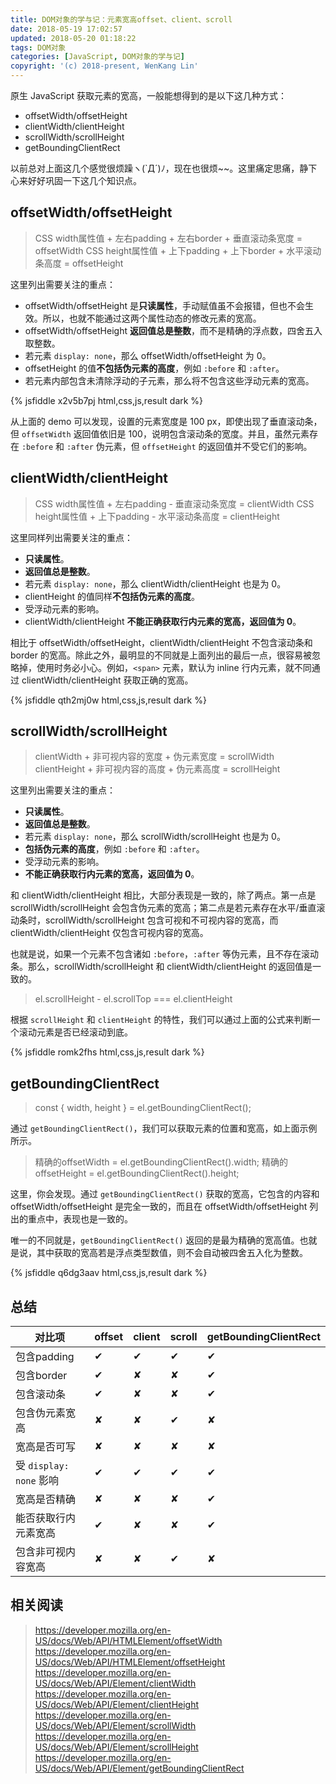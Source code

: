```yaml
---
title: DOM对象的学与记：元素宽高offset、client、scroll
date: 2018-05-19 17:02:57
updated: 2018-05-20 01:18:22
tags: DOM对象
categories: [JavaScript, DOM对象的学与记]
copyright: '(c) 2018-present, WenKang Lin'
---
```


原生 JavaScript 获取元素的宽高，一般能想得到的是以下这几种方式：

* offsetWidth/offsetHeight
* clientWidth/clientHeight
* scrollWidth/scrollHeight
* getBoundingClientRect

以前总对上面这几个感觉很烦躁ヽ(`Д´)ﾉ，现在也很烦~~。这里痛定思痛，静下心来好好巩固一下这几个知识点。

<!-- more -->

## offsetWidth/offsetHeight

> CSS width属性值 + 左右padding + 左右border + 垂直滚动条宽度 = offsetWidth
> CSS height属性值 + 上下padding + 上下border + 水平滚动条高度 = offsetHeight

这里列出需要关注的重点：

* offsetWidth/offsetHeight 是**只读属性**，手动赋值虽不会报错，但也不会生效。所以，也就不能通过这两个属性动态的修改元素的宽高。
* offsetWidth/offsetHeight **返回值总是整数**，而不是精确的浮点数，四舍五入取整数。
* 若元素 `display: none`，那么 offsetWidth/offsetHeight 为 0。
* offsetHeight 的值**不包括伪元素的高度**，例如 `:before` 和 `:after`。
* 若元素内部包含未清除浮动的子元素，那么将不包含这些浮动元素的宽高。

{% jsfiddle x2v5b7pj html,css,js,result dark %}

从上面的 demo 可以发现，设置的元素宽度是 100 px，即使出现了垂直滚动条，但 `offsetWidth` 返回值依旧是 100，说明包含滚动条的宽度。并且，虽然元素存在 `:before` 和 `:after` 伪元素，但 `offsetHeight` 的返回值并不受它们的影响。

## clientWidth/clientHeight

> CSS width属性值 + 左右padding - 垂直滚动条宽度 = clientWidth
> CSS height属性值 + 上下padding - 水平滚动条高度 = clientHeight

这里同样列出需要关注的重点：

* **只读属性**。
* **返回值总是整数**。
* 若元素 `display: none`，那么 clientWidth/clientHeight 也是为 0。
* clientHeight 的值同样**不包括伪元素的高度**。
* 受浮动元素的影响。
* clientWidth/clientHeight **不能正确获取行内元素的宽高，返回值为 0**。

相比于 offsetWidth/offsetHeight，clientWidth/clientHeight 不包含滚动条和 border 的宽高。除此之外，最明显的不同就是上面列出的最后一点，很容易被忽略掉，使用时务必小心。例如，`<span>` 元素，默认为 inline 行内元素，就不同通过 clientWidth/clientHeight 获取正确的宽高。

{% jsfiddle qth2mj0w html,css,js,result dark %}

## scrollWidth/scrollHeight

> clientWidth + 非可视内容的宽度 + 伪元素宽度 = scrollWidth
> clientHeight + 非可视内容的高度 + 伪元素高度 = scrollHeight

这里列出需要关注的重点：

* **只读属性**。
* **返回值总是整数**。
* 若元素 `display: none`，那么 scrollWidth/scrollHeight 也是为 0。
* **包括伪元素的高度**，例如 `:before` 和 `:after`。
* 受浮动元素的影响。
* **不能正确获取行内元素的宽高，返回值为 0**。

和 clientWidth/clientHeight 相比，大部分表现是一致的，除了两点。第一点是 scrollWidth/scrollHeight 会包含伪元素的宽高；第二点是若元素存在水平/垂直滚动条时，scrollWidth/scrollHeight 包含可视和不可视内容的宽高，而 clientWidth/clientHeight 仅包含可视内容的宽高。

也就是说，如果一个元素不包含诸如 `:before`，`:after` 等伪元素，且不存在滚动条。那么，scrollWidth/scrollHeight 和 clientWidth/clientHeight 的返回值是一致的。

> el.scrollHeight - el.scrollTop === el.clientHeight

根据 `scrollHeight` 和 `clientHeight` 的特性，我们可以通过上面的公式来判断一个滚动元素是否已经滚动到底。

{% jsfiddle romk2fhs html,css,js,result dark %}

## getBoundingClientRect

> const { width, height } = el.getBoundingClientRect();

通过 `getBoundingClientRect()`，我们可以获取元素的位置和宽高，如上面示例所示。

> 精确的offsetWidth = el.getBoundingClientRect().width;
> 精确的offsetHeight = el.getBoundingClientRect().height;

这里，你会发现。通过 `getBoundingClientRect()` 获取的宽高，它包含的内容和 offsetWidth/offsetHeight 是完全一致的，而且在 offsetWidth/offsetHeight 列出的重点中，表现也是一致的。

唯一的不同就是，`getBoundingClientRect()` 返回的是最为精确的宽高值。也就是说，其中获取的宽高若是浮点类型数值，则不会自动被四舍五入化为整数。

{% jsfiddle q6dg3aav html,css,js,result dark %}

## 总结

| 对比项                  | offset | client | scroll | getBoundingClientRect |
| ----------------------- | ------ | ------ | ------ | --------------------- |
| 包含padding             | ✔      | ✔      | ✔      | ✔                     |
| 包含border              | ✔      | ✘      | ✘      | ✔                     |
| 包含滚动条              | ✔      | ✘      | ✘      | ✔                     |
| 包含伪元素宽高          | ✘      | ✘      | ✔      | ✘                     |
| 宽高是否可写            | ✘      | ✘      | ✘      | ✘                     |
| 受 `display: none` 影响 | ✔      | ✔      | ✔      | ✔                     |
| 宽高是否精确            | ✘      | ✘      | ✘      | ✔                     |
| 能否获取行内元素宽高    | ✔      | ✘      | ✘      | ✔                     |
| 包含非可视内容宽高      | ✘      | ✘      | ✔      | ✘                     |

## 相关阅读

> https://developer.mozilla.org/en-US/docs/Web/API/HTMLElement/offsetWidth
> https://developer.mozilla.org/en-US/docs/Web/API/HTMLElement/offsetHeight
> https://developer.mozilla.org/en-US/docs/Web/API/Element/clientWidth
> https://developer.mozilla.org/en-US/docs/Web/API/Element/clientHeight
> https://developer.mozilla.org/en-US/docs/Web/API/Element/scrollWidth
> https://developer.mozilla.org/en-US/docs/Web/API/Element/scrollHeight
> https://developer.mozilla.org/en-US/docs/Web/API/Element/getBoundingClientRect
